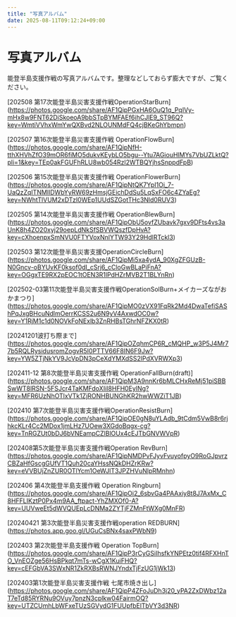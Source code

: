 ```yaml
---
title: "写真アルバム"
date: 2025-08-11T09:12:24+09:00
---
```


# 写真アルバム

能登半島支援作戦の写真アルバムです。整理などしておらず膨大ですが、ご覧ください。

[202508 第17次能登半島災害支援作戦OperationStarBurn]
(https://photos.google.com/share/AF1QipPGxHA6OuQ1q_PqIVy-mHx8w9FNT62DiSkoeoA9bbSTpBYMFAEf6ihCJlE9_ST96Q?key=WmtiVVhxWmYwQXBvd2NLOUNMdFQ4cjBKeGhYbmpn)


[202507 第16次能登半島災害支援作戦 OperationFlowBurn]
(https://photos.google.com/share/AF1QipNfH-tthXHVhZfO39mOR6fiMO5dukvKEybLO5bgu--Ytu7AGiouHlMYs7VbUZLktQ?pli=1&key=TEp0akFGUFhRLU8wb054Rzl2WTBQYjhsSnppdFpB)

[202506 第15次能登半島災害支援作戦 OperationFlowerBurn]
(https://photos.google.com/share/AF1QipNtQK7YpI1Oi_7-UaQzZqITNMlIDWbYyRW69zHmsjGEichDdSu5LqSxFO6c4ZYaEg?key=NWhtTlVUM2xDTzI0WEp1UUdSZGotTHc3Nld0RUV3)


[202505 第14次能登半島災害支援作戦 OperationBlewBurn]
(https://photos.google.com/share/AF1QipObU5ovfZUbavk7gxv9DFts4vs3aUnK8h4ZO20xyj29oepLdNkSfSBVWQszfDpHvA?key=cXhoenpxSmNVU0FTYVoxNnlYTW93Y29HdlRTckl3)

[202503 第12次能登半島災害支援OperationCircleBurn]
(https://photos.google.com/share/AF1QipMi5xa4ydA_90XgZFGUzB-N0Gncv-oBYUvKF0ksof0dI_cSrj6_cCloGwBLaPiFnA?key=OGgxTE9RX2pEOC1tOEN3R1lPdHZrMVB2T1BLYnRn)


[202502-03第11次能登半島災害支援作戦OperationSolBurn+メイカーズながおかまつり]
(https://photos.google.com/share/AF1QipMO0zVX91FqRk2Md4DwaTefiSAShPqJxgBHcuNdlmOerrKCSS2u6N9yV4AxwdOC0w?key=Y1RjM1c1d0NOVkFoNExlb3ZnRHBsTGhrNFZKX0tR)



[20241201波打ち際まで]
(https://photos.google.com/share/AF1QipOZqhmCP6R_cMQHP_w3P5J4Mr77b5RQLRysidusromZogvR5I0PTTV66F8IN6F9Jw?key=YW5ZTjNkYV9JcVpDN3pCeXdYMXdSS2lPdXVRWXp3)


[202411-12  第8次能登半島災害支援作戦 OperationFallBurn(draft)]
(https://photos.google.com/share/AF1QipM3A9nnKr6bMLCHxReMj51piSBBSwWT8lRSN-5FSJcr4TaKMFdoXIiI8HFH0EylNg?key=MFR6UzNhOTlxVTk1ZjRONHBUNGhKR2hwWWZiT1JB)


[202410 第7次能登半島災害支援作戦OperationResistBurn]
(https://photos.google.com/share/AF1QipOE0gN8uYLAdb_9tCdm5VwB8r6rjhkcKLr4Cc2MDox1jmLHz7UOew3XGdoBqgx-cg?key=TnRGZUt0bDJ6bVNEampCZlBlOUx4cEJTbGNVWVpR)


[202408第5次能登半島災害支援作戦Operation RevBurn]
(https://photos.google.com/share/AF1QipNMDPvFJyvFvuyofpyO9RoGJpvrzCBZaHfGscgGUfVT1Quh20caYHssNQkDHZrKRw?key=eVVBUjZnZUR0OTlYcm1OeWJlT3JPZHVuNlpRMnhn)


[202406 第4次能登半島支援作戦 Operation Ringburn]
(https://photos.google.com/share/AF1QipOi2_6sbvGa4PAAxiy8t8J7AxMx_C8HFFLIKztP0Px4m9AA_ftpact-YhZMXOf0-A?key=UUVweEt5dWVQUEpLcDNMa2ZYTjFZMnFtWXg0MnFR)



[20240421 第3次能登半島災害支援作戦operation REDBURN]
(https://photos.app.goo.gl/UGuCsBNx4saxPWbN9)


[202403 第2次能登半島支援作戦 Operation TopBurn]
(https://photos.google.com/share/AF1QipP3rCyGSiIhsfkYNPEtz0tif4RFXHnTO_VnEOZge56HsBPkqt7mTs-wCgX1KuiFHQ?key=cEFGbVA3SWxNR1ZkRXBsRWNJYndxTjFzUG1jWk13)



[202403第1次能登半島災害支援作戦 七尾市焼き出し]
(https://photos.google.com/share/AF1QipP4ZFoJuDh3j20_yPA2ZxDWbz12aT7eTd85RYRNu9OVuy7pnzN3cplkw04FairmOQ?key=UTZCUmhLbWFxeTUzSGVydG1FUUpfbElTbVY3d3NR)


